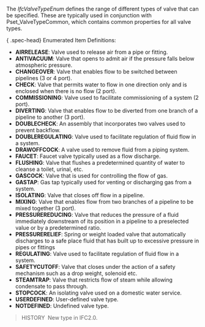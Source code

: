 ﻿The _IfcValveTypeEnum_ defines the range of different types of valve that can be specified. These are typically used in conjunction with Pset_ValveTypeCommon, which contains common properties for all valve types.

{ .spec-head}
Enumerated Item Definitions:

* **AIRRELEASE**: Valve used to release air from a pipe or fitting. 
* **ANTIVACUUM**: Valve that opens to admit air if the pressure falls below atmospheric pressure.
* **CHANGEOVER**: Valve that enables flow to be switched between pipelines (3 or 4 port).
* **CHECK**: Valve that permits water to flow in one direction only and is enclosed when there is no flow (2 port).
* **COMMISSIONING**: Valve used to facilitate commissioning of a system (2 port).
* **DIVERTING**: Valve that enables flow to be diverted from one branch of a pipeline to another (3 port).
* **DOUBLECHECK**: An assembly that incorporates two valves used to prevent backflow.
* **DOUBLEREGULATING**: Valve used to facilitate regulation of fluid flow in a system.
* **DRAWOFFCOCK**: A valve used to remove fluid from a piping system.
* **FAUCET**: Faucet valve typically used as a flow discharge.
* **FLUSHING**: Valve that flushes a predetermined quantity of water to cleanse a toilet, urinal, etc.
* **GASCOCK**: Valve that is used for controlling the flow of gas.
* **GASTAP**: Gas tap typically used for venting or discharging gas from a system.
* **ISOLATING**: Valve that closes off flow in a pipeline.
* **MIXING**: Valve that enables flow from two branches of a pipeline to be mixed together (3 port).
* **PRESSUREREDUCING**: Valve that reduces the pressure of a fluid immediately downstream of its position in a pipeline to a preselected value or by a predetermined ratio.
* **PRESSURERELIEF**: Spring or weight loaded valve that automatically discharges to a safe place fluid that has built up to excessive pressure in pipes or fittings
* **REGULATING**: Valve used to facilitate regulation of fluid flow in a system.
* **SAFETYCUTOFF**: Valve that closes under the action of a safety mechanism such as a drop weight, solenoid etc.
* **STEAMTRAP**: Valve that restricts flow of steam while allowing condensate to pass through.
* **STOPCOCK**: An isolating valve used on a domestic water service.
* **USERDEFINED**: User-defined valve type.
* **NOTDEFINED**: Undefined valve type.

> HISTORY&nbsp; New type in IFC2.0.
